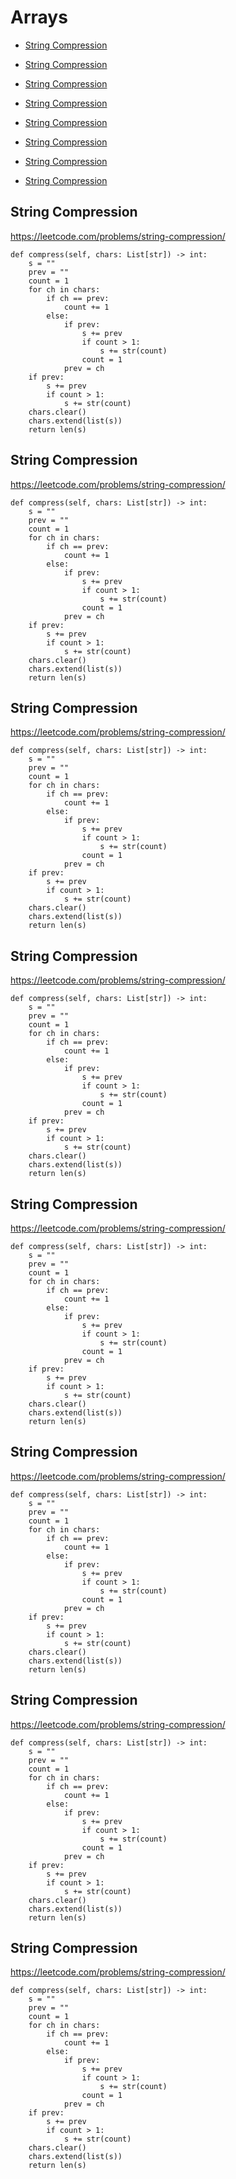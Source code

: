 # Arrays

+ [String Compression](#string-compression)

+ [String Compression](#string-compression)

+ [String Compression](#string-compression)

+ [String Compression](#string-compression)

+ [String Compression](#string-compression)

+ [String Compression](#string-compression)

+ [String Compression](#string-compression)

+ [String Compression](#string-compression)

## String Compression

<https://leetcode.com/problems/string-compression/>

```python3
def compress(self, chars: List[str]) -> int:
    s = ""
    prev = ""
    count = 1
    for ch in chars:
        if ch == prev:
            count += 1
        else:
            if prev:
                s += prev
                if count > 1:
                    s += str(count)
                count = 1
            prev = ch
    if prev:
        s += prev
        if count > 1:
            s += str(count)
    chars.clear()
    chars.extend(list(s))
    return len(s)
```

## String Compression

<https://leetcode.com/problems/string-compression/>

```python3
def compress(self, chars: List[str]) -> int:
    s = ""
    prev = ""
    count = 1
    for ch in chars:
        if ch == prev:
            count += 1
        else:
            if prev:
                s += prev
                if count > 1:
                    s += str(count)
                count = 1
            prev = ch
    if prev:
        s += prev
        if count > 1:
            s += str(count)
    chars.clear()
    chars.extend(list(s))
    return len(s)
```

## String Compression

<https://leetcode.com/problems/string-compression/>

```python3
def compress(self, chars: List[str]) -> int:
    s = ""
    prev = ""
    count = 1
    for ch in chars:
        if ch == prev:
            count += 1
        else:
            if prev:
                s += prev
                if count > 1:
                    s += str(count)
                count = 1
            prev = ch
    if prev:
        s += prev
        if count > 1:
            s += str(count)
    chars.clear()
    chars.extend(list(s))
    return len(s)
```

## String Compression

<https://leetcode.com/problems/string-compression/>

```python3
def compress(self, chars: List[str]) -> int:
    s = ""
    prev = ""
    count = 1
    for ch in chars:
        if ch == prev:
            count += 1
        else:
            if prev:
                s += prev
                if count > 1:
                    s += str(count)
                count = 1
            prev = ch
    if prev:
        s += prev
        if count > 1:
            s += str(count)
    chars.clear()
    chars.extend(list(s))
    return len(s)
```

## String Compression

<https://leetcode.com/problems/string-compression/>

```python3
def compress(self, chars: List[str]) -> int:
    s = ""
    prev = ""
    count = 1
    for ch in chars:
        if ch == prev:
            count += 1
        else:
            if prev:
                s += prev
                if count > 1:
                    s += str(count)
                count = 1
            prev = ch
    if prev:
        s += prev
        if count > 1:
            s += str(count)
    chars.clear()
    chars.extend(list(s))
    return len(s)
```

## String Compression

<https://leetcode.com/problems/string-compression/>

```python3
def compress(self, chars: List[str]) -> int:
    s = ""
    prev = ""
    count = 1
    for ch in chars:
        if ch == prev:
            count += 1
        else:
            if prev:
                s += prev
                if count > 1:
                    s += str(count)
                count = 1
            prev = ch
    if prev:
        s += prev
        if count > 1:
            s += str(count)
    chars.clear()
    chars.extend(list(s))
    return len(s)
```

## String Compression

<https://leetcode.com/problems/string-compression/>

```python3
def compress(self, chars: List[str]) -> int:
    s = ""
    prev = ""
    count = 1
    for ch in chars:
        if ch == prev:
            count += 1
        else:
            if prev:
                s += prev
                if count > 1:
                    s += str(count)
                count = 1
            prev = ch
    if prev:
        s += prev
        if count > 1:
            s += str(count)
    chars.clear()
    chars.extend(list(s))
    return len(s)
```

## String Compression

<https://leetcode.com/problems/string-compression/>

```python3
def compress(self, chars: List[str]) -> int:
    s = ""
    prev = ""
    count = 1
    for ch in chars:
        if ch == prev:
            count += 1
        else:
            if prev:
                s += prev
                if count > 1:
                    s += str(count)
                count = 1
            prev = ch
    if prev:
        s += prev
        if count > 1:
            s += str(count)
    chars.clear()
    chars.extend(list(s))
    return len(s)
```
